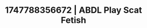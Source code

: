 ---
categories:
- Wet lips
- Mindful kink
- Virtual lover intimacy
- Slow undress
- Erotic gaze
image: /assets/images/1747788356672.jpg
layout: post
seo:
  description: Featured content with sensual ABDL Play, Scat Fetish. HD images available.
  keywords: ABDL Play, Scat Fetish
  og_image: /assets/images/1747788356672.jpg
  schema_type: VisualArtwork
tags:
- ABDL Play
- '#1747788356672'
- Scat Fetish
title: 1747788356672 | ABDL Play Scat Fetish
---